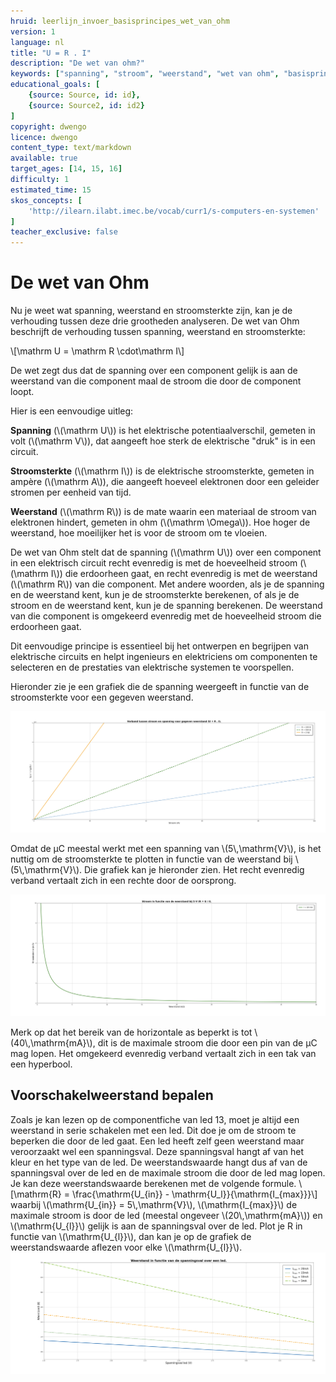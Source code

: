 ```yaml
---
hruid: leerlijn_invoer_basisprincipes_wet_van_ohm
version: 1
language: nl
title: "U = R . I"
description: "De wet van ohm?"
keywords: ["spanning", "stroom", "weerstand", "wet van ohm", "basisprincipes", "microcontroller", "µC", "arduino", "dwenguino"]
educational_goals: [
    {source: Source, id: id}, 
    {source: Source2, id: id2}
]
copyright: dwengo
licence: dwengo
content_type: text/markdown
available: true
target_ages: [14, 15, 16]
difficulty: 1
estimated_time: 15
skos_concepts: [
    'http://ilearn.ilabt.imec.be/vocab/curr1/s-computers-en-systemen'
]
teacher_exclusive: false
---
```


# De wet van Ohm

Nu je weet wat spanning, weerstand en stroomsterkte zijn, kan je de verhouding tussen deze drie grootheden analyseren. De wet van Ohm beschrijft de verhouding tussen spanning, weerstand en stroomsterkte:

\\[\mathrm U = \mathrm R \cdot\mathrm I\\]

De wet zegt dus dat de spanning over een component gelijk is aan de weerstand van die component maal de stroom die door de component loopt. 

Hier is een eenvoudige uitleg:

**Spanning** (\\(\mathrm U\\)) is het elektrische potentiaalverschil, gemeten in volt (\\(\mathrm V\\)), dat aangeeft hoe sterk de elektrische "druk" is in een circuit.

**Stroomsterkte** (\\(\mathrm I\\)) is de elektrische stroomsterkte, gemeten in ampère (\\(\mathrm A\\)), die aangeeft hoeveel elektronen door een geleider stromen per eenheid van tijd.

**Weerstand** (\\(\mathrm R\\)) is de mate waarin een materiaal de stroom van elektronen hindert, gemeten in ohm (\\(\mathrm \Omega\\)). Hoe hoger de weerstand, hoe moeilijker het is voor de stroom om te vloeien.

De wet van Ohm stelt dat de spanning (\\(\mathrm U\\)) over een component in een elektrisch circuit recht evenredig is met de hoeveelheid stroom (\\(\mathrm I\\)) die erdoorheen gaat, en recht evenredig is met de weerstand (\\(\mathrm R\\)) van die component. Met andere woorden, als je de spanning en de weerstand kent, kun je de stroomsterkte berekenen, of als je de stroom en de weerstand kent, kun je de spanning berekenen. De weerstand van die component is omgekeerd evenredig met de hoeveelheid stroom die erdoorheen gaat. 

Dit eenvoudige principe is essentieel bij het ontwerpen en begrijpen van elektrische circuits en helpt ingenieurs en elektriciens om componenten te selecteren en de prestaties van elektrische systemen te voorspellen.

Hieronder zie je een grafiek die de spanning weergeeft in functie van de stroomsterkte voor een gegeven weerstand.

!["Relatie tussen spanning, stroom en weerstand"](img/relatie_spanning_stroom.png "Relatie tussen spanning, stroom en weerstand")

Omdat de µC meestal werkt met een spanning van \\(5\\,\mathrm{V}\\), is het nuttig om de stroomsterkte te plotten in functie van de weerstand bij \\(5\\,\mathrm{V}\\). Die grafiek kan je hieronder zien. Het recht evenredig verband vertaalt zich in een rechte door de oorsprong.

!["Relatie tussen weerstand en stroom bij 5V"](img/relatie_weerstand_stroom.png "Relatie tussen weerstand en stroom bij 5V")

Merk op dat het bereik van de horizontale as beperkt is tot \\(40\\,\mathrm{mA}\\), dit is de maximale stroom die door een pin van de µC mag lopen. 
Het omgekeerd evenredig verband vertaalt zich in een tak van een hyperbool.

<div class="dwengo-content sideinfo">
    <h2 class="title">Voorschakelweerstand bepalen</h2>
    <div class="content">
        Zoals je kan lezen op de componentfiche van led 13, moet je altijd een weerstand in serie schakelen met een led. Dit doe je om de stroom te beperken die door de led gaat. Een led heeft zelf geen weerstand maar veroorzaakt wel een spanningsval. Deze spanningsval hangt af van het kleur en het type van de led. De weerstandswaarde hangt dus af van de spanningsval over de led en de maximale stroom die door de led mag lopen. Je kan deze weerstandswaarde berekenen met de volgende formule.
        \[\mathrm{R} = \frac{\mathrm{U_{in}} - \mathrm{U_l}}{\mathrm{I_{max}}}\]
        waarbij \(\mathrm{U_{in}} = 5\,\mathrm{V}\), \(\mathrm{I_{max}}\) de maximale stroom is door de led (meestal ongeveer \(20\,\mathrm{mA}\)) en \(\mathrm{U_{l}}\) gelijk is aan de spanningsval over de led. Plot je R in functie van \(\mathrm{U_{l}}\), dan kan je op de grafiek de weerstandswaarde aflezen voor elke \(\mathrm{U_{l}}\).
        <img src="img/weerstand_led.png"></img>
    </div>
</div>
